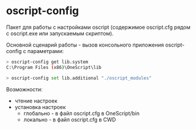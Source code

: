 # oscript-config

Пакет для работы с настройками oscript (содержимое oscript.cfg рядом с oscript.exe или запускаемым скриптом).

Основной сценарий работы - вызов консольного приложения oscript-config с параметрами:
```sh
> oscript-config get lib.system
C:\Program Files (x86)\OneScript\lib

> oscript-config set lib.additional "./oscript_modules"
```

Возможности:
* чтение настроек
* установка настроек
    * глобально - в файл oscript.cfg в OneScript/bin
    * локально - в файл oscript.cfg в CWD

